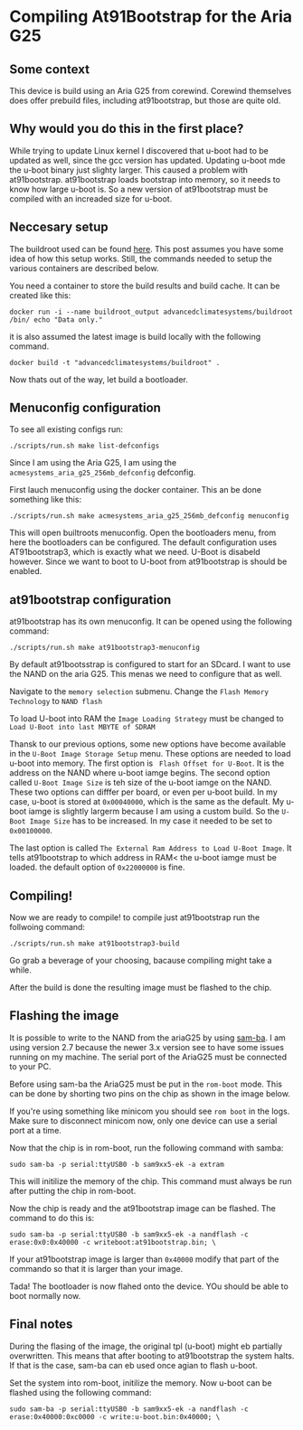 # Compiling At91Bootstrap for the Aria G25

## Some context

This device is build using an Aria G25 from corewind. Corewind themselves does offer prebuild files, including at91bootstrap, but those are quite old.

## Why would you do this in the first place?

While trying to update Linux kernel I discovered that u-boot had to be updated as well, since the gcc version has updated. Updating u-boot mde the u-boot binary just slighty larger. This caused a problem with at91bootstrap. at91bootstrap loads bootstrap into memory, so it needs to know how large u-boot is. So a new version of at91bootstrap must be compiled with an increaded size for u-boot.

## Neccesary setup 

The buildroot used can be found [here][0]. This post assumes you have some idea of how this setup works. Still, the commands needed to setup the various containers are described below.

You need a container to store the build results and build cache. It can be created like this:
```
docker run -i --name buildroot_output advancedclimatesystems/buildroot /bin/ echo "Data only."
```

it is also assumed the latest image is build locally with the following command. 
```
docker build -t "advancedclimatesystems/buildroot" .
```
Now thats out of the way, let build a bootloader.

## Menuconfig configuration

To see all existing configs run:

```
./scripts/run.sh make list-defconfigs
```

Since I am using the Aria G25, I am using the `acmesystems_aria_g25_256mb_defconfig` defconfig. 

First lauch menuconfig using the docker container. This an be done something like this:

```
./scripts/run.sh make acmesystems_aria_g25_256mb_defconfig menuconfig
```

This will open builtroots menuconfig. Open the bootloaders menu, from here the bootloaders can be configured. 
The default configuration uses AT91bootstrap3, which is exactly what we need. U-Boot is disabeld however. Since we want to boot to U-boot from at91bootstrap is should be enabled.

## at91bootstrap configuration
at91bootstrap has its own menuconfig. It can be opened using the following command:
```
./scripts/run.sh make at91bootstrap3-menuconfig
``` 

By default at91bootsstrap is configured to start for an SDcard. I want to use the NAND on the aria G25. This menas we need to configure that as well.

Navigate to the `memory selection` submenu. Change the `Flash Memory Technology` to `NAND flash`

To load U-boot into RAM the `Image Loading Strategy` must be changed to   `Load U-Boot into last MBYTE of SDRAM`

Thansk to our previous options, some new options have become available in the `U-Boot Image Storage Setup` menu. These options are needed to load u-boot into memory. The first option is ` Flash Offset for U-Boot`. It is the address on the NAND where u-boot iamge begins. The second option called `U-Boot Image Size` is teh size of the u-boot iamge on the NAND. These two options can difffer per board, or even per u-boot build. In my case, u-boot is stored at `0x00040000`, which is the same as the default.
My u-boot iamge is slightly largerm because I am using a custom build. So the  `U-Boot Image Size` has to be increased. In my case it needed to be set to  `0x00100000`. 

The last option is called `The External Ram Address to Load U-Boot Image`. It tells at91bootstrap to which address in RAM< the u-boot iamge must be loaded. the default option of `0x22000000` is fine.


## Compiling!
Now we are ready to compile! to compile just at91bootstrap run the follwoing command:
```
./scripts/run.sh make at91bootstrap3-build
``` 
Go grab a beverage of your choosing, bacause compiling might take a while. 

After the build is done the resulting image must be flashed to the chip.

## Flashing the image
It is possible to write to the NAND from the ariaG25 by using [sam-ba][1]. I am using version 2.7 because the newer 3.x version see to have some issues running on my machine. The serial port of the AriaG25 must be connected to your PC. 

Before using sam-ba the AriaG25 must be put in the `rom-boot` mode. This can be done by shorting two pins on the chip as shown in the image below.

If you're using something like minicom you should see `rom boot` in the logs. Make sure to disconnect minicom now, only one device can use a serial port at a time.

Now that the chip is in rom-boot, run the following command with samba:
```
sudo sam-ba -p serial:ttyUSB0 -b sam9xx5-ek -a extram
```

This will initilize the memory of the chip. This command must always be run after putting the chip in rom-boot.

Now the chip is ready and the at91bootstrap image can be flashed. The command to do this is:
```
sudo sam-ba -p serial:ttyUSB0 -b sam9xx5-ek -a nandflash -c erase:0x0:0x40000 -c writeboot:at91bootstrap.bin; \
```
If your at91bootstrap image is larger than `0x40000` modify that part of the commando so that it is larger than your image.

Tada! The bootloader is now flahed onto the device. YOu should be able to boot normally now.

## Final notes
During the flasing of the image, the original tpl (u-boot) might eb partially overwritten. This means that after booting to at91bootstrap the system halts. If that is the case, sam-ba can eb used once agian to flash u-boot. 

Set the system into rom-boot, initilize the memory. Now u-boot can be flashed using the following command:

```
sudo sam-ba -p serial:ttyUSB0 -b sam9xx5-ek -a nandflash -c erase:0x40000:0xc0000 -c write:u-boot.bin:0x40000; \
```


[0]: https://github.com/AdvancedClimateSystems/docker-buildroot
[1]: https://www.microchip.com/DevelopmentTools/ProductDetails/PartNO/SAM-BA%20In-system%20Programmer
